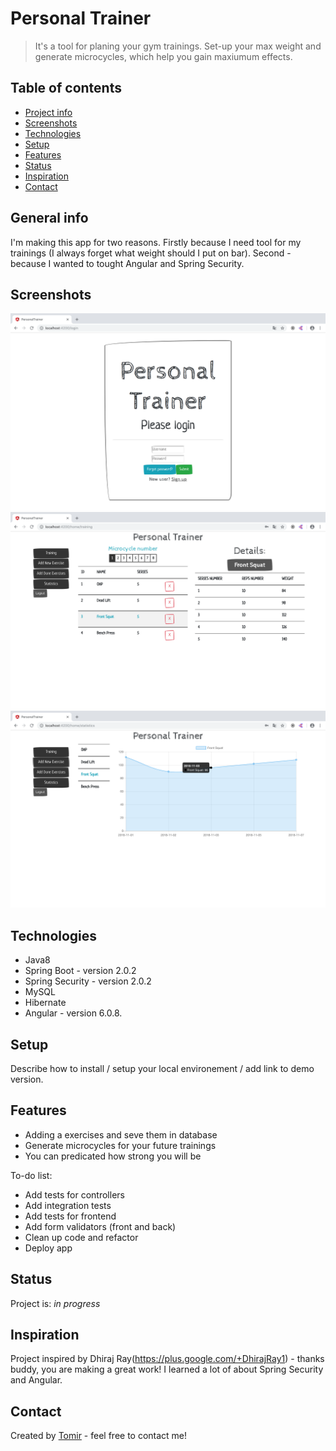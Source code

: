 # Personal Trainer
> It's a tool for planing your gym trainings. Set-up your max weight and generate microcycles, which help you gain maxiumum effects.

## Table of contents
* [Project info](#project-info)
* [Screenshots](#screenshots)
* [Technologies](#technologies)
* [Setup](#setup)
* [Features](#features)
* [Status](#status)
* [Inspiration](#inspiration)
* [Contact](#contact)

## General info
I'm making this app for two  reasons. Firstly because I need tool for my trainings (I always forget what weight should I put on bar). Second - because I wanted to tought Angular and Spring Security. 

## Screenshots
![Example screenshot](./img/screenshot_1.png)
![Example screenshot](./img/screenshot_2.png)
![Example screenshot](./img/screenshot_3.png)

## Technologies
* Java8
* Spring Boot - version 2.0.2
* Spring Security - version 2.0.2
* MySQL
* Hibernate
* Angular - version 6.0.8.

## Setup
Describe how to install / setup your local environement / add link to demo version.

## Features
* Adding a exercises and seve them in database
* Generate microcycles for your future trainings
* You can predicated how strong you will be

To-do list:
* Add tests for controllers 
* Add integration tests
* Add tests for frontend
* Add form validators (front and back)
* Clean up code and refactor
* Deploy app

## Status
Project is: _in progress_

## Inspiration
Project inspired by Dhiraj Ray(https://plus.google.com/+DhirajRay1) - thanks buddy, you are making a great work! I learned a lot of about Spring Security and Angular. 

## Contact
Created by [Tomir](https://www.tomirszulc.pl/) - feel free to contact me!
